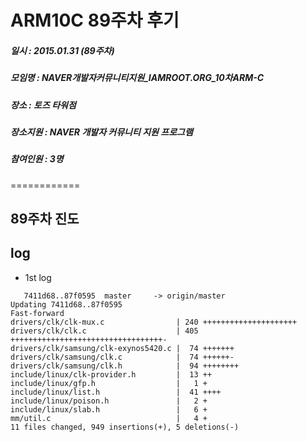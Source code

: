 # ARM10C 89주차 후기
##### 일시 : 2015.01.31 (89주차)
##### 모임명 : NAVER개발자커뮤니티지원_IAMROOT.ORG_10차ARM-C
##### 장소 : 토즈 타워점
##### 장소지원 : NAVER 개발자 커뮤니티 지원 프로그램
##### 참여인원 :  3명
============

## 89주차 진도

## log
* 1st log

```
   7411d68..87f0595  master     -> origin/master
Updating 7411d68..87f0595
Fast-forward
drivers/clk/clk-mux.c                | 240 +++++++++++++++++++++
drivers/clk/clk.c                    | 405 ++++++++++++++++++++++++++++++++++-
drivers/clk/samsung/clk-exynos5420.c |  74 +++++++
drivers/clk/samsung/clk.c            |  74 ++++++-
drivers/clk/samsung/clk.h            |  94 ++++++++
include/linux/clk-provider.h         |  13 ++
include/linux/gfp.h                  |   1 +
include/linux/list.h                 |  41 ++++
include/linux/poison.h               |   2 +
include/linux/slab.h                 |   6 +
mm/util.c                            |   4 +
11 files changed, 949 insertions(+), 5 deletions(-)
```
